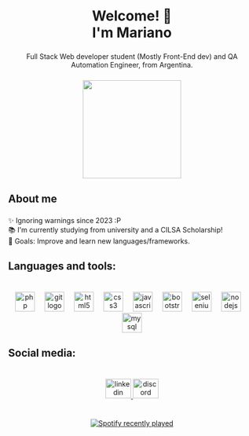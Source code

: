 <h1 align="center">Welcome! 👋 <br>I'm Mariano</h1>

###

<p align="center">Full Stack Web developer student (Mostly Front-End dev) and QA Automation Engineer, from Argentina.</p>

###

<div align="center">
  <img height="200" src="https://i.seadn.io/gae/EXOHMMD-wXatpjRbYSMqr127gDCSmqxtQ9J5PoV38vJOu_MMKnC8N2EJXlIgq_z-iyDrqntQ25vfg6cNfhWQa7HOrKiHaig_ZxbFf4A?auto=format&dpr=1&w=1920"/>
</div>

###

<h2 align="left">About me</h2>

###

<p align="left">✨ Ignoring warnings since 2023 :P<br>📚 I'm currently studying from university and a CILSA Scholarship! <br>🎯 Goals: Improve and learn new languages/frameworks.</p>

###

<h2 align="left">Languages and tools:</h2>

###

<br clear="both">

<div align="center">
  <img src="https://cdn.jsdelivr.net/gh/devicons/devicon/icons/php/php-original.svg" height="40" alt="php logo"  />
  <img width="12" />
  <img src="https://cdn.jsdelivr.net/gh/devicons/devicon/icons/git/git-plain-wordmark.svg" height="40" alt="git logo"  />
  <img width="12" />
  <img src="https://cdn.jsdelivr.net/gh/devicons/devicon/icons/html5/html5-original.svg" height="40" alt="html5 logo"  />
  <img width="12" />
  <img src="https://cdn.jsdelivr.net/gh/devicons/devicon/icons/css3/css3-original.svg" height="40" alt="css3 logo"  />
  <img width="12" />
  <img src="https://cdn.jsdelivr.net/gh/devicons/devicon/icons/javascript/javascript-original.svg" height="40" alt="javascript logo"  />
  <img width="12" />
  <img src="https://cdn.jsdelivr.net/gh/devicons/devicon/icons/bootstrap/bootstrap-original-wordmark.svg" height="40" alt="bootstrap logo"  />
  <img width="12" />
  <img src="https://cdn.jsdelivr.net/gh/devicons/devicon/icons/selenium/selenium-original.svg" height="40" alt="selenium logo"  />
  <img width="12" />
  <img src="https://cdn.jsdelivr.net/gh/devicons/devicon/icons/nodejs/nodejs-plain-wordmark.svg" height="40" alt="nodejs logo"  />
  <img width="12" />
  <img src="https://cdn.jsdelivr.net/gh/devicons/devicon/icons/mysql/mysql-original-wordmark.svg" height="40" alt="mysql logo"  />
</div>

###

<h2 align="left">Social media:</h2>

###

<br clear="both">

<div align="center">
  <a href="https://www.linkedin.com/in/mariano-infante/" target="_blank">
    <img src="https://raw.githubusercontent.com/maurodesouza/profile-readme-generator/master/src/assets/icons/social/linkedin/default.svg" width="52" height="40" alt="linkedin logo"  />
  </a>
  <a href="http://discordapp.com/users/845838596359585833" target="_blank">
    <img src="https://raw.githubusercontent.com/maurodesouza/profile-readme-generator/master/src/assets/icons/social/discord/default.svg" width="52" height="40" alt="discord logo"  />
  </a>
</div>

###
<h1></h1>
<div align="center">
  <a href="https://open.spotify.com/user/mariano-infante">
    <img src="https://spotify-recently-played-readme.vercel.app/api?user=mariano-infante&count=3&unique=true" alt="Spotify recently played"  />
  </a>
</div>

###
